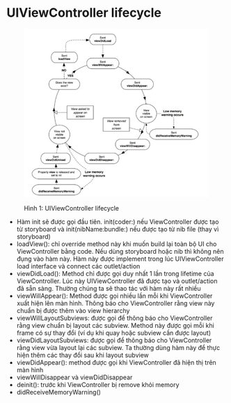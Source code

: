 # UIViewController lifecycle

<figure><img src="../.gitbook/assets/uiviewcontroller-lifecycle.png" alt=""><figcaption><p>Hình 1: UIViewController lifecycle</p></figcaption></figure>

* Hàm init sẽ được gọi đầu tiên. init(coder:) nếu ViewController được tạo từ storyboard và init(nibName:bundle:) nếu được tạo từ nib file (thay vì storyboard)
* loadView(): chỉ override method này khi muốn build lại toàn bộ UI cho ViewController bằng code. Nếu dùng storyboard hoặc nib thì không nên đụng vào hàm này. Hàm này được implement trong lúc UIViewController load interface và connect các outlet/action
* viewDidLoad(): Method chỉ được gọi duy nhất 1 lần trong lifetime của ViewController. Lúc này UIViewController đã được tạo và outlet/action đã sẵn sàng. Thường chúng ta sẽ thao tác với hàm này rất nhiều
* viewWillAppear(): Method được gọi nhiều lần mỗi khi ViewController xuất hiện lên màn hình. Thông báo cho ViewController rằng view này chuẩn bị được thêm vào view hierarchy
* viewWillLayoutSubviews: được gọi để thông báo cho ViewController rằng view chuẩn bị layout các subview. Method này được gọi mỗi khi frame có sự thay đổi (ví dụ khi quay hoặc subview cần được layout)
* viewDidLayoutSubviews: được gọi để thông báo cho ViewController rằng view vừa layout lại các subview. Ta thường dùng hàm này để thực hiện thêm các thay đổi sau khi layout subview
* viewDidAppear(): method được gọi khi ViewController đã hiện thị trên màn hình
* viewWillDisappear và viewDidDisappear
* deinit(): trước khi ViewController bị remove khỏi memory
* didReceiveMemoryWarning()
